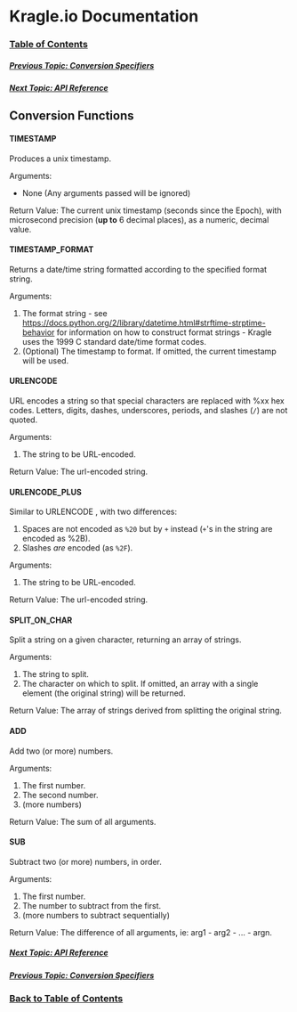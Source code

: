 # Kragle.io Documentation

### [Table of Contents](../README.md)

##### [Previous Topic: Conversion Specifiers](./Conversion_Specifiers.md)

##### [Next Topic: API Reference](../../../tree/master/API_Reference)

## Conversion Functions

#### TIMESTAMP

Produces a unix timestamp.

Arguments:

- None (Any arguments passed will be ignored)

Return Value: The current unix timestamp (seconds since the Epoch), with microsecond precision (**up to** 6 decimal places), as a numeric, decimal value.

#### TIMESTAMP_FORMAT

Returns a date/time string formatted according to the specified format string.

Arguments:
1. The format string - see https://docs.python.org/2/library/datetime.html#strftime-strptime-behavior for information on how to construct format strings - Kragle uses the 1999 C standard date/time format codes.
1. (Optional) The timestamp to format. If omitted, the current timestamp will be used.

#### URLENCODE

URL encodes a string so that special characters are replaced with %xx hex codes. Letters, digits, dashes, underscores, periods, and slashes (`/`) are not quoted.

Arguments:

1. The string to be URL-encoded.

Return Value: The url-encoded string.

#### URLENCODE_PLUS

Similar to URLENCODE , with two differences:
1. Spaces are not encoded as `%20` but by `+` instead (`+`'s in the string are encoded as %2B).
1. Slashes *are* encoded (as `%2F`).

Arguments:

1. The string to be URL-encoded.

Return Value: The url-encoded string.

#### SPLIT_ON_CHAR

Split a string on a given character, returning an array of strings.

Arguments:

1. The string to split.
1. The character on which to split. If omitted, an array with a single element (the original string) will be returned.

Return Value: The array of strings derived from splitting the original string.

#### ADD

Add two (or more) numbers.

Arguments:

1. The first number.
1. The second number.
1. (more numbers)

Return Value: The sum of all arguments.

#### SUB

Subtract two (or more) numbers, in order.

Arguments:

1. The first number.
1. The number to subtract from the first.
1. (more numbers to subtract sequentially)

Return Value: The difference of all arguments, ie: arg1 - arg2 - ... - argn.

##### [Next Topic: API Reference](../../../tree/master/API_Reference)

##### [Previous Topic: Conversion Specifiers](./Conversion_Specifiers.md)

### [Back to Table of Contents](../README.md)

